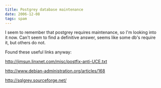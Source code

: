 ```yaml
---
title: Postgrey database maintenance
date: 2006-12-08
tags: spam
---
```

I seem to remember that postgrey requires maintenance, so I'm looking into it now. Can't seem to find a definitive answer, seems like some db's require it, but others do not.

Found these useful links anyway:

<a href="http://jimsun.linxnet.com/misc/postfix-anti-UCE.txt">http://jimsun.linxnet.com/misc/postfix-anti-UCE.txt</a>

<a href="http://www.debian-administration.org/articles/168">http://www.debian-administration.org/articles/168</a>

<a href="http://sqlgrey.sourceforge.net/">http://sqlgrey.sourceforge.net/</a>

